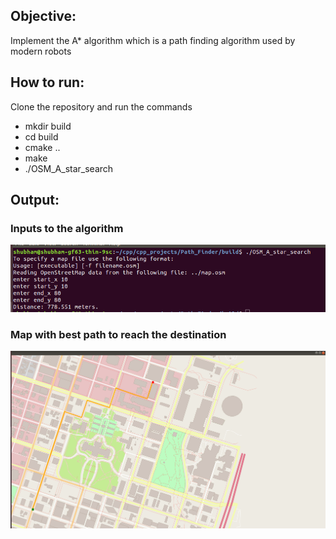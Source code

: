 ## Objective:
Implement the A* algorithm which is a path finding algorithm used by modern robots


## How to run:
Clone the repository and run the commands
- mkdir build
- cd build
- cmake ..
- make
- ./OSM_A_star_search




## Output:
### Inputs to the algorithm
![board](assets/terminal.png)

### Map with best path to reach the destination
![board](assets/output.png)

